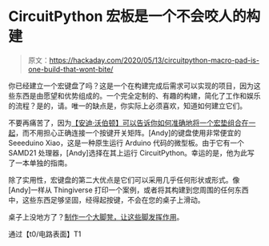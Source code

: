 # CircuitPython 宏板是一个不会咬人的构建

> 原文：<https://hackaday.com/2020/05/13/circuitpython-macro-pad-is-one-build-that-wont-bite/>

你已经建立一个宏键盘了吗？这是一个在构建完成后需求可以实现的项目，因为这些东西是由愿望和优势组成的。一个完全定制的、有趣的构建，简化了工作和娱乐的流程？是的，请。唯一的缺点是，你实际上必须喜欢，知道如何建立它们。

不要再痛苦了，因为[【安迪·沃伯顿】可以告诉你如何准确地将一个宏垫组合在一起](https://makeandymake.github.io/2020/05/02/seeeduino-xiao-circuitpython-usb-hid-macro-keypad.html)，而不用担心正确连接一个按键开关矩阵。[Andy]的键盘使用非常便宜的 Seeeduino Xiao，这是一种原生运行 Arduino 代码的微型板。由于它有一个 SAMD21 处理器，[Andy]选择在其上运行 CircuitPython。幸运的是，他为此写了一本单独的指南。

除了实用性，宏键盘的第二大优点是它们可以采用几乎任何形状或形式。像[Andy]一样从 Thingiverse 打印一个案例，或者将其构建到您周围的任何东西中，这些东西足够坚固，经得起按键，不会在您的桌子上滑动。

桌子上没地方了？[制作一个大脚凳，让这些脚发挥作用](https://hackaday.com/2019/12/20/macro-foot-stool-helps-me-get-a-leg-up-on-work/)。

通过【t0/电路表面】T1
